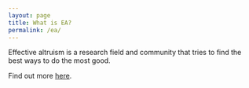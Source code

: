 ```yaml
---
layout: page
title: What is EA?
permalink: /ea/
---
```


Effective altruism is a research field and community that tries to find the best ways to do the most good.

Find out more [here](https://www.effectivealtruism.org/).